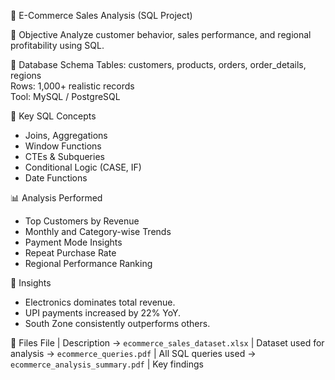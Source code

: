 🛒 E-Commerce Sales Analysis (SQL Project)

📌 Objective
Analyze customer behavior, sales performance, and regional profitability using SQL.

🧱 Database Schema
Tables: customers, products, orders, order_details, regions  
Rows: 1,000+ realistic records  
Tool: MySQL / PostgreSQL

 🧩 Key SQL Concepts
- Joins, Aggregations
- Window Functions
- CTEs & Subqueries
- Conditional Logic (CASE, IF)
- Date Functions

 📊 Analysis Performed
- Top Customers by Revenue  
- Monthly and Category-wise Trends  
- Payment Mode Insights  
- Repeat Purchase Rate  
- Regional Performance Ranking  

 🚀 Insights
- Electronics dominates total revenue.
- UPI payments increased by 22% YoY.
- South Zone consistently outperforms others.

 📁 Files
 File | Description 
-> `ecommerce_sales_dataset.xlsx` | Dataset used for analysis 
-> `ecommerce_queries.pdf` | All SQL queries used 
-> `ecommerce_analysis_summary.pdf` | Key findings 
